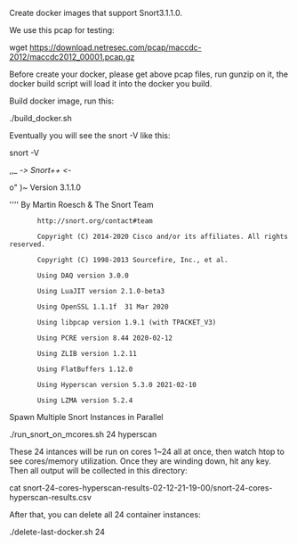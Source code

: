 Create docker images that support Snort3.1.1.0.

We use this pcap for testing:

wget https://download.netresec.com/pcap/maccdc-2012/maccdc2012_00001.pcap.gz

Before create your docker, please get above pcap files, run gunzip on it, the docker build script will load it into the docker you build.

Build docker image, run this: 

./build_docker.sh

Eventually you will see the snort -V like this:

snort -V

   ,,_     -*> Snort++ <*-

  o"  )~   Version 3.1.1.0

   ''''    By Martin Roesch & The Snort Team

           http://snort.org/contact#team

           Copyright (C) 2014-2020 Cisco and/or its affiliates. All rights reserved.

           Copyright (C) 1998-2013 Sourcefire, Inc., et al.

           Using DAQ version 3.0.0

           Using LuaJIT version 2.1.0-beta3

           Using OpenSSL 1.1.1f  31 Mar 2020

           Using libpcap version 1.9.1 (with TPACKET_V3)

           Using PCRE version 8.44 2020-02-12

           Using ZLIB version 1.2.11

           Using FlatBuffers 1.12.0

           Using Hyperscan version 5.3.0 2021-02-10

           Using LZMA version 5.2.4

Spawn Multiple Snort Instances in Parallel

./run_snort_on_mcores.sh 24 hyperscan

These 24 intances will be run on cores 1~24 all at once, then watch htop to see cores/memory utilization. Once they are winding down, hit any key. Then all output will be collected in this directory:
 
cat snort-24-cores-hyperscan-results-02-12-21-19-00/snort-24-cores-hyperscan-results.csv 

After that, you can delete all 24 container instances:

./delete-last-docker.sh 24

